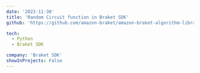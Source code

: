 ```yaml
---
date: '2023-11-30'
title: 'Random Circuit function in Braket SDK'
github: 'https://github.com/amazon-braket/amazon-braket-algorithm-library/pull/122#issue-2019586557'

tech:
  - Python
  - Braket SDK

company: 'Braket SDK'
showInProjects: False
---
```

